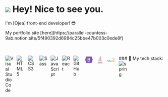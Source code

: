 <h1><img src="https://emojis.slackmojis.com/emojis/images/1531849430/4246/blob-sunglasses.gif?1531849430" width="30"/>  Hey! Nice to see you.</h1>

<p> I'm [Ojea] front-end developer! 😎 </p>
<p> My portfolio site [here](https://parallel-countess-9ab.notion.site/5f490392d6984c25bbe47b003c0ede8f) </p>
<br><br>
### 🚀 My tech stack:

<img align="left" alt="Visual Studio Code" width="26px" src="https://cdn.jsdelivr.net/gh/devicons/devicon/icons/vscode/vscode-original.svg" style="padding-right:10px;" />
<img align="left" alt="HTML5" width="26px" src="https://cdn.jsdelivr.net/gh/devicons/devicon/icons/html5/html5-original.svg" style="padding-right:10px;" />
<img align="left" alt="CSS3" width="26px" src="https://cdn.jsdelivr.net/gh/devicons/devicon/icons/css3/css3-original.svg" style="padding-right:10px;" />
<img align="left" alt="Sass" width="26px" src="https://cdn.jsdelivr.net/gh/devicons/devicon/icons/sass/sass-original.svg" style="padding-right:10px;" />
<img align="left" alt="JavaScript" width="26px" src="https://cdn.jsdelivr.net/gh/devicons/devicon/icons/javascript/javascript-original.svg" style="padding-right:10px;" />
<img align="left" alt="React" width="26px" src="https://cdn.jsdelivr.net/gh/devicons/devicon/icons/react/react-original.svg" style="padding-right:10px;" />
<img align="left" alt="GitHub" width="26px" src="https://user-images.githubusercontent.com/3369400/139447912-e0f43f33-6d9f-45f8-be46-2df5bbc91289.png" style="padding-right:10px;" />
<img align="left" alt="bootstrap" width="26px" src="https://raw.githubusercontent.com/devicons/devicon/master/icons/bootstrap/bootstrap-plain.svg" style="padding-right:10px;"  />
<img align="left" alt="java" width="26px" src="https://raw.githubusercontent.com/devicons/devicon/master/icons/java/java-original-wordmark.svg" style="padding-right:10px;" />
<img align="left" alt="mysql" width="26px" src="https://raw.githubusercontent.com/devicons/devicon/master/icons/mysql/mysql-original-wordmark.svg" style="padding-right:10px;" />
<img align="left" alt="spring" width="26px" src="https://www.vectorlogo.zone/logos/springio/springio-icon.svg" style="padding-right:10px;" />
